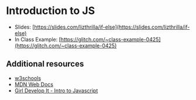 # Introduction to JS

- Slides: [https://slides.com/lizthrilla/if-else](https://slides.com/lizthrilla/if-else)
- In Class Example: [https://glitch.com/~class-example-0425](https://glitch.com/~class-example-0425)


## Additional resources

- [w3schools](https://www.w3schools.com/js/js_intro.asp)
- [MDN Web Docs](https://developer.mozilla.org/en-US/docs/Web/JavaScript/A_re-introduction_to_JavaScript)
- [Girl Develop It - Intro to Javascript](https://www.girldevelopit.com/materials/intro-js)
